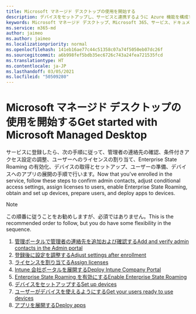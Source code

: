 ```yaml
---
title: Microsoft マネージド デスクトップの使用を開始する
description: デバイスをセットアップし、サービスと連携するように Azure 機能を構成する手順
keywords: Microsoft マネージド デスクトップ、Microsoft 365、サービス、ドキュメント
ms.service: m365-md
author: jaimeo
ms.author: jaimeo
ms.localizationpriority: normal
ms.openlocfilehash: 141eb16ae77c44c51358c07a74f5050eb07dc26f
ms.sourcegitcommit: a6b998fef5bdb35ec6726c743a24fea721535fcd
ms.translationtype: HT
ms.contentlocale: ja-JP
ms.lasthandoff: 03/05/2021
ms.locfileid: "50509280"
---
```

# <a name="get-started-with-microsoft-managed-desktop"></a><span data-ttu-id="66a23-104">Microsoft マネージド デスクトップの使用を開始する</span><span class="sxs-lookup"><span data-stu-id="66a23-104">Get started with Microsoft Managed Desktop</span></span>

<span data-ttu-id="66a23-105">サービスに登録したら、次の手順に従って、管理者の連絡先の確認、条件付きアクセス設定の調整、ユーザーへのライセンスの割り当て、Enterprise State Roaming の有効化、デバイスの取得とセットアップ、ユーザーの準備、デバイスへのアプリの展開の手順で行います。</span><span class="sxs-lookup"><span data-stu-id="66a23-105">Now that you've enrolled in the service, follow these steps to confirm admin contacts, adjust conditional access settings, assign licenses to users, enable Enterprise State Roaming,  obtain and set up devices, prepare users, and deploy apps to devices.</span></span>

> [!NOTE]
> <span data-ttu-id="66a23-106">この順番に従うことをお勧めしますが、必須ではありません。</span><span class="sxs-lookup"><span data-stu-id="66a23-106">This is the recommended order to follow, but you do have some flexibility in the sequence.</span></span>

1. [<span data-ttu-id="66a23-107">管理ポータルで管理者の連絡先を追加および確認する</span><span class="sxs-lookup"><span data-stu-id="66a23-107">Add and verify admin contacts in the Admin portal</span></span>](add-admin-contacts.md)
2. [<span data-ttu-id="66a23-108">登録後に設定を調整する</span><span class="sxs-lookup"><span data-stu-id="66a23-108">Adjust settings after enrollment</span></span>](conditional-access.md)
3. [<span data-ttu-id="66a23-109">ライセンスを割り当てる</span><span class="sxs-lookup"><span data-stu-id="66a23-109">Assign licenses</span></span>](assign-licenses.md)
4. [<span data-ttu-id="66a23-110">Intune 会社ポータルを展開する</span><span class="sxs-lookup"><span data-stu-id="66a23-110">Deploy Intune Company Portal</span></span>](company-portal.md)
5. [<span data-ttu-id="66a23-111">Enterprise State Roaming を有効にする</span><span class="sxs-lookup"><span data-stu-id="66a23-111">Enable Enterprise State Roaming</span></span>](enterprise-state-roaming.md)
6. [<span data-ttu-id="66a23-112">デバイスをセットアップする</span><span class="sxs-lookup"><span data-stu-id="66a23-112">Set up devices</span></span>](set-up-devices.md)
7. [<span data-ttu-id="66a23-113">ユーザーがデバイスを使えるようにする</span><span class="sxs-lookup"><span data-stu-id="66a23-113">Get your users ready to use devices</span></span>](get-started-devices.md)
8. [<span data-ttu-id="66a23-114">アプリを展開する</span><span class="sxs-lookup"><span data-stu-id="66a23-114">Deploy apps</span></span>](deploy-apps.md)
